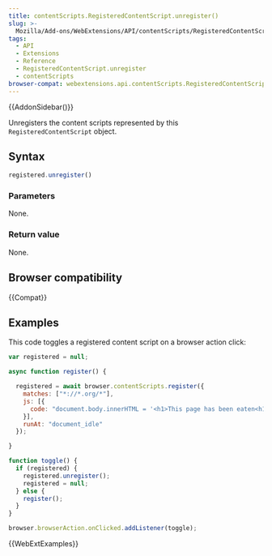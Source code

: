 ```yaml
---
title: contentScripts.RegisteredContentScript.unregister()
slug: >-
  Mozilla/Add-ons/WebExtensions/API/contentScripts/RegisteredContentScript/unregister
tags:
  - API
  - Extensions
  - Reference
  - RegisteredContentScript.unregister
  - contentScripts
browser-compat: webextensions.api.contentScripts.RegisteredContentScript.unregister
---
```

{{AddonSidebar()}}

Unregisters the content scripts represented by this `RegisteredContentScript` object.

## Syntax

```js
registered.unregister()
```

### Parameters

None.

### Return value

None.

## Browser compatibility

{{Compat}}

## Examples

This code toggles a registered content script on a browser action click:

```js
var registered = null;

async function register() {

  registered = await browser.contentScripts.register({
    matches: ["*://*.org/*"],
    js: [{
      code: "document.body.innerHTML = '<h1>This page has been eaten<h1>'"
    }],
    runAt: "document_idle"
  });

}

function toggle() {
  if (registered) {
    registered.unregister();
    registered = null;
  } else {
    register();
  }
}

browser.browserAction.onClicked.addListener(toggle);
```

{{WebExtExamples}}
